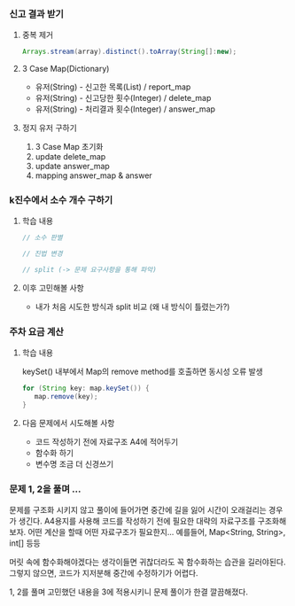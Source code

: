 ### 신고 결과 받기

1. 중복 제거

   ```java
   Arrays.stream(array).distinct().toArray(String[]:new);
   ```

2. 3 Case Map(Dictionary)

   - 유저(String) - 신고한 목록(List) / report_map
   - 유저(String) - 신고당한 횟수(Integer) / delete_map
   - 유저(String) - 처리결과 횟수(Integer) / answer_map

3. 정지 유저 구하기
   1. 3 Case Map 초기화
   2. update delete_map
   3. update answer_map
   4. mapping answer_map & answer

### k진수에서 소수 개수 구하기

1. 학습 내용

   ```java
   // 소수 판별

   // 진법 변경

   // split (-> 문제 요구사항을 통해 파악)
   ```

2. 이후 고민해볼 사항

   - 내가 처음 시도한 방식과 split 비교 (왜 내 방식이 틀렸는가?)

### 주차 요금 계산

1. 학습 내용

   keySet() 내부에서 Map의 remove method를 호출하면 동시성 오류 발생

   ```java
   for (String key: map.keySet()) {
      map.remove(key);
   }
   ```

2. 다음 문제에서 시도해볼 사항

   - 코드 작성하기 전에 자료구조 A4에 적어두기
   - 함수화 하기
   - 변수명 조금 더 신경쓰기

### 문제 1, 2을 풀며 ...

문제를 구조화 시키지 않고 풀이에 들어가면 중간에 길을 잃어 시간이 오래걸리는 경우가 생긴다. A4용지를 사용해 코드를 작성하기 전에 필요한 대략의 자료구조를 구조화해보자. 어떤 계산을 할때 어떤 자료구조가 필요한지... 예를들어, Map<String, String>, int[] 등등

머릿 속에 함수화해야겠다는 생각이들면 귀찮더라도 꼭 함수화하는 습관을 길러야된다. 그렇지 않으면, 코드가 지저분해 중간에 수정하기가 어렵다.

1, 2를 풀며 고민했던 내용을 3에 적용시키니 문제 풀이가 한결 깔끔해졌다.
